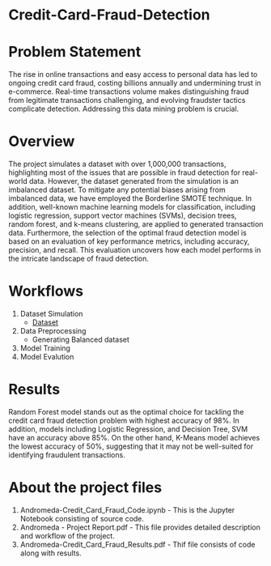# Credit-Card-Fraud-Detection

# Problem Statement
The rise in online transactions and easy access to personal data has led to ongoing credit card fraud, costing billions annually and undermining trust in e-commerce. Real-time transactions volume makes distinguishing fraud from legitimate transactions challenging, and evolving fraudster tactics complicate detection. Addressing this data mining problem is crucial. 

# Overview
The project simulates a dataset with over 1,000,000 transactions, highlighting most of the issues that are possible in fraud detection for real-world data. However, the dataset generated from the simulation is an imbalanced dataset. To mitigate any potential biases arising from imbalanced data, we have employed the Borderline SMOTE technique. In addition, well-known machine learning models for classification, including logistic regression, support vector machines (SVMs), decision trees, random forest, and k-means clustering, are applied to generated transaction data. Furthermore, the selection of the optimal fraud detection model is based on an evaluation of key performance metrics, including accuracy, precision, and recall. This evaluation uncovers how each model performs in the intricate landscape of fraud detection.

# Workflows
1. Dataset Simulation
   - [Dataset](https://www.kaggle.com/datasets/mlg-ulb/creditcardfraud)
2. Data Preprocessing
   - Generating Balanced dataset
3. Model Training
4. Model Evalution

# Results
Random Forest model stands out as the optimal choice for tackling the credit card fraud detection problem with highest accuracy of 98%. In addition, models including Logistic Regression, and Decision Tree, SVM have an accuracy above 85%. On the other hand, K-Means model achieves the lowest accuracy of 50%, suggesting that it may not be well-suited for identifying fraudulent transactions.

# About the project files
1. Andromeda-Credit_Card_Fraud_Code.ipynb - This is the Jupyter Notebook consisting of source code.
2. Andromeda - Project Report.pdf - This file provides detailed description and workflow of the project.
3. Andromeda-Credit_Card_Fraud_Results.pdf - Thif file consists of code along with results.




